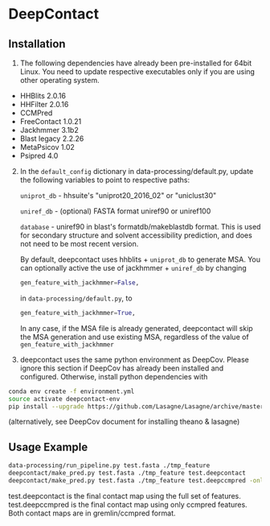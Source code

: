# DeepContact

## Installation
1. The following dependencies have already been pre-installed for 64bit Linux.
   You need to update respective executables only if you are using other
   operating system.
  - HHBlits 2.0.16
  - HHFilter 2.0.16
  - CCMPred
  - FreeContact 1.0.21
  - Jackhmmer 3.1b2
  - Blast legacy 2.2.26
  - MetaPsicov 1.02
  - Psipred 4.0

2. In the ``default_config`` dictionary in data-processing/default.py,
   update the following variables to point to respective paths:

   ``uniprot_db`` - hhsuite's "uniprot20_2016_02" or "uniclust30"  
   
   ``uniref_db``  - (optional) FASTA format uniref90 or uniref100  
   
   ``database``   - uniref90 in blast's formatdb/makeblastdb format. This is
                used for secondary structure and solvent accessibility
                prediction, and does not need to be most recent version.

   By default, deepcontact uses hhblits + ``uniprot_db`` to generate MSA. You
   can optionally active the use of jackhmmer + ``uniref_db`` by changing

   ```python
   gen_feature_with_jackhmmer=False,
   ```

   in ``data-processing/default.py``, to

   ```python
   gen_feature_with_jackhmmer=True,
   ```

   In any case, if the MSA file is already generated, deepcontact will
   skip the MSA generation and use existing MSA, regardless of the value
   of ``gen_feature_with_jackhmmer``

3. deepcontact uses the same python environment as DeepCov. Please ignore
   this section if DeepCov has already been installed and configured. 
   Otherwise, install python dependencies with

 ```bash
 conda env create -f environment.yml
 source activate deepcontact-env
 pip install --upgrade https://github.com/Lasagne/Lasagne/archive/master.zip
 ```

 (alternatively, see DeepCov document for installing theano & lasagne)

## Usage Example

```bash
data-processing/run_pipeline.py test.fasta ./tmp_feature
deepcontact/make_pred.py test.fasta ./tmp_feature test.deepcontact
deepcontact/make_pred.py test.fasta ./tmp_feature test.deepccmpred -only_ccmpred=true
```

test.deepcontact is the final contact map using the full set of features.
test.deepccmpred is the final contact map using only ccmpred features.
Both contact maps are in gremlin/ccmpred format.
